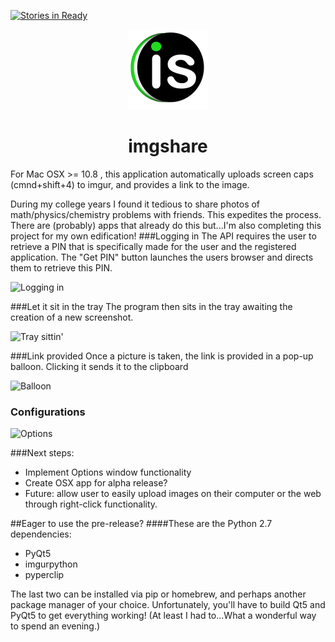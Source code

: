 [![Stories in Ready](https://badge.waffle.io/ACollectionOfAtoms/imgshare.png?label=ready&title=Ready)](https://waffle.io/ACollectionOfAtoms/imgshare)
<p align="center">
<img src="https://raw.githubusercontent.com/ACollectionOfAtoms/imgshare/master/icons/ico-128.png">
<h1 align="center">imgshare</h1>
</p>
For Mac OSX >= 10.8 , this application automatically uploads screen caps (cmnd+shift+4) to imgur, and provides a link to the image.

During my college years I found it tedious to share photos of math/physics/chemistry problems with friends. This expedites the process. There are (probably) apps that already do this but...I'm also completing this project for my own edification! 
###Logging in
The API requires the user to retrieve a PIN that is specifically made for the user and the registered application. The "Get PIN" button launches the users browser and directs them to retrieve this PIN.

![Logging in](http://i.imgur.com/Y4e2J7B.png)

###Let it sit in the tray
The program then sits in the tray awaiting the creation of a new screenshot.

![Tray sittin'](http://i.imgur.com/74sKufs.png)

###Link provided
Once a picture is taken, the link is provided in a pop-up balloon. Clicking it sends it to the clipboard

![Balloon](http://i.imgur.com/njKMiRD.png)

### Configurations

![Options](http://i.imgur.com/NZehG4g.png)

###Next steps:
  * Implement Options window functionality
  * Create OSX app for alpha release?
  * Future: allow user to easily upload images on their computer or the web through right-click functionality.

##Eager to use the pre-release?
####These are the Python 2.7 dependencies:
  * PyQt5
  * imgurpython
  * pyperclip

The last two can be installed via pip or homebrew, and perhaps another package manager of your choice. Unfortunately, you'll have to build Qt5 and PyQt5 to get everything working! (At least I had to...What a wonderful way to spend an evening.)

